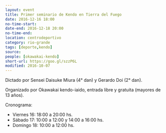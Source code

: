 ```yaml
---
layout: event 
title: Primer seminario de Kendo en Tierra del Fuego
date: 2016-12-16 18:00
no-time-start: 
date-end: 2016-12-18 20:00
no-time-end: 
location: centrodeportivo
category: rio-grande
tags: [deporte,kendo]
source: 
people: [okawakai-kendo]
short-url: https://goo.gl/szzP6L
modified: 2016-10-07
---
```


Dictado por Sensei Daisuke Miura (4° dan) y Gerardo Doi (2° dan).

Organizado por Okawakai kendo-iaido, entrada libre y gratuita (mayores de 13 años).

Cronograma:

- Viernes 16: 18:00 a 20:00 hs.
- Sábado 17: 10:00 a 12:00 y 14:00 a 16:00 hs.
- Domingo 18: 10:00 a 12:00 hs.